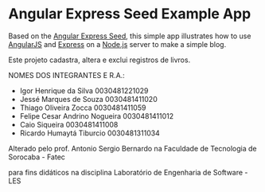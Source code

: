 # Angular Express Seed Example App

Based on the [Angular Express Seed](https://github.com/btford/angular-express-seed), this simple app illustrates how to use [AngularJS](http://angularjs.org/) and [Express](http://expressjs.com/) on a [Node.js](http://nodejs.org/) server to make a simple blog.

Este projeto cadastra, altera e exclui registros de livros.

NOMES DOS INTEGRANTES E R.A.:

- Igor Henrique da Silva        0030481221029
- Jessé Marques de Souza        0030481411020
- Thiago Oliveira Zocca         0030481411059
- Felipe Cesar Andrino Nogueira 0030481411012
- Caio Siqueira                 0030481411008
- Ricardo Humaytá Tiburcio      0030481311034

Alterado pelo prof. Antonio Sergio Bernardo na Faculdade de Tecnologia de Sorocaba - Fatec

para fins didáticos na disciplina Laboratório de Engenharia de Software - LES
